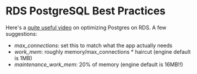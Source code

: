 # RDS PostgreSQL Best Practices

Here's a [quite useful video][1] on optimizing Postgres on RDS. A few suggestions:

* *max_connections*: set this to match what the app actually needs
* *work_mem*: roughly memory/max_connections * haircut (engine default is 1MB)
* *maintenance_work_mem*: 20% of memory (engine default is 16MB!!)

[1]: https://youtu.be/JWurBmZVgiY